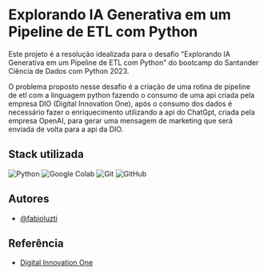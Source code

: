 
# Explorando IA Generativa em um Pipeline de ETL com Python

Este projeto é a resolução idealizada para o desafio "Explorando IA Generativa em um Pipeline de ETL com Python" do bootcamp do Santander Ciência de Dados com Python 2023.

O problema proposto nesse desafio é a criação de uma rotina de pipeline de etl com a linguagem python fazendo o consumo de uma api criada pela empresa DIO (Digital Innovation One), após o consumo dos dados é necessário fazer o enriquecimento utilizando a api do ChatGpt, criada pela empresa OpenAI, para gerar uma mensagem de marketing que será enviada de volta para a api da DIO. 


## Stack utilizada

<p>
<img alt="Python" src="https://img.shields.io/badge/-Python-3776AB?style=flat-square&logo=python&logoColor=white" /> 
<img alt="Google Colab" src="https://img.shields.io/badge/-Google%20Colab%20Notebook-F9AB00?style=flat-square&logo=googlecolab&logoColor=white" />
<img alt="Git" src="https://img.shields.io/badge/-Git-F05032?style=flat-square&logo=git&logoColor=white" />  
<img alt="GitHub" src="https://img.shields.io/badge/-GitHub-181717?style=flat-square&logo=github&logoColor=white" />  
</p>



## Autores

- [@fabioluzti](https://www.github.com/fabioluzti)


## Referência

 - [Digital Innovation One](https://github.com/digitalinnovationone/santander-dev-week-2023-api)